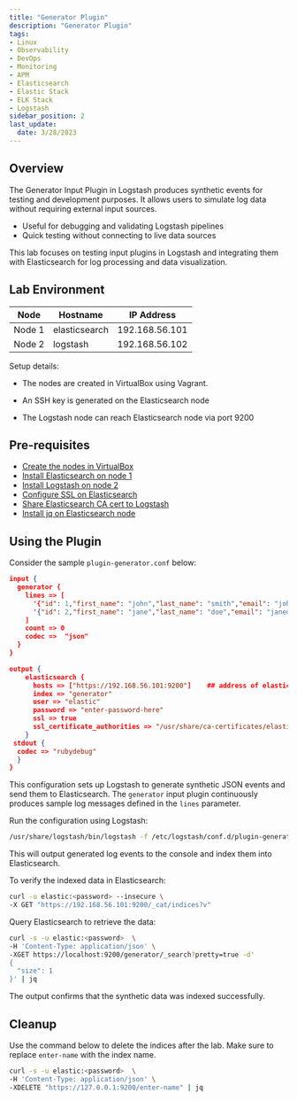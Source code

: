 ```yaml
---
title: "Generator Plugin"
description: "Generator Plugin"
tags: 
- Linux
- Observability
- DevOps
- Monitoring 
- APM
- Elasticsearch
- Elastic Stack
- ELK Stack
- Logstash
sidebar_position: 2
last_update:
  date: 3/28/2023
---
```


## Overview 

The Generator Input Plugin in Logstash produces synthetic events for testing and development purposes. It allows users to simulate log data without requiring external input sources.

- Useful for debugging and validating Logstash pipelines
- Quick testing without connecting to live data sources

This lab focuses on testing input plugins in Logstash and integrating them with Elasticsearch for log processing and data visualization. 


## Lab Environment 

| Node    | Hostname       | IP Address       | 
|---------|----------------|------------------|
| Node 1  | elasticsearch  |  192.168.56.101  |
| Node 2  | logstash       |  192.168.56.102  |

Setup details:

- The nodes are created in VirtualBox using Vagrant.
- An SSH key is generated on the Elasticsearch node
 
- The Logstash node can reach Elasticsearch node via port 9200 


## Pre-requisites 

- [Create the nodes in VirtualBox](/docs/018-Observability/020-Elastic-Stack/002-Setting-up/001-Using-Vagrant-and-VirtualBox.md#setup-the-virtual-machines)
- [Install Elasticsearch on node 1](/docs/018-Observability/020-Elastic-Stack/002-Setting-up/001-Using-Vagrant-and-VirtualBox.md#install-elasticsearch-817)
- [Install Logstash on node 2](/docs/018-Observability/020-Elastic-Stack/006-Logstash/001-Installing-Logstash.md)
- [Configure SSL on Elasticsearch](/docs/018-Observability/020-Elastic-Stack/002-Setting-up/003-SSL-Configuration.md)
- [Share Elasticsearch CA cert to Logstash](/docs/018-Observability/020-Elastic-Stack/002-Setting-up/001-Using-Vagrant-and-VirtualBox.md#share-the-certificate-to-other-vms-optional)
- [Install jq on Elasticsearch node](https://www.scaler.com/topics/linux-jq/)


## Using the Plugin

Consider the sample `plugin-generator.conf` below:

```json
input {
  generator {
    lines => [
      '{"id": 1,"first_name": "john","last_name": "smith","email": "johnsmith@abc.com","gender": "Male","ip_address": "112.29.200.6"}', 
      '{"id": 2,"first_name": "jane","last_name": "doe","email": "janedoe@xyz.com","gender": "Female","ip_address": "98.98.248.37"}'
    ]
    count => 0
    codec =>  "json"
  }
}

output {
    elasticsearch {
      hosts => ["https://192.168.56.101:9200"]    ## address of elasticsearch node
      index => "generator"
      user => "elastic"
      password => "enter-password-here"
      ssl => true
      ssl_certificate_authorities => "/usr/share/ca-certificates/elastic-ca.crt"      ## Shared Elasticsearch CA certificate path
    }
 stdout {
  codec => "rubydebug"
  }
} 
```

This configuration sets up Logstash to generate synthetic JSON events and send them to Elasticsearch. The `generator` input plugin continuously produces sample log messages defined in the `lines` parameter. 

Run the configuration using Logstash:

```bash
/usr/share/logstash/bin/logstash -f /etc/logstash/conf.d/plugin-generator.conf
```

This will output generated log events to the console and index them into Elasticsearch. 

To verify the indexed data in Elasticsearch:

```bash
curl -u elastic:<password> --insecure \
-X GET "https://192.168.56.101:9200/_cat/indices?v"
```

Query Elasticsearch to retrieve the data:

```bash
curl -s -u elastic:<password>  \
-H 'Content-Type: application/json' \
-XGET https://localhost:9200/generator/_search?pretty=true -d'
{
  "size": 1
}' | jq
```

The output confirms that the synthetic data was indexed successfully.

## Cleanup 

Use the command below to delete the indices after the lab. Make sure to replace `enter-name` with the index name.

```bash
curl -s -u elastic:<password>  \
-H 'Content-Type: application/json' \
-XDELETE "https://127.0.0.1:9200/enter-name" | jq
```
